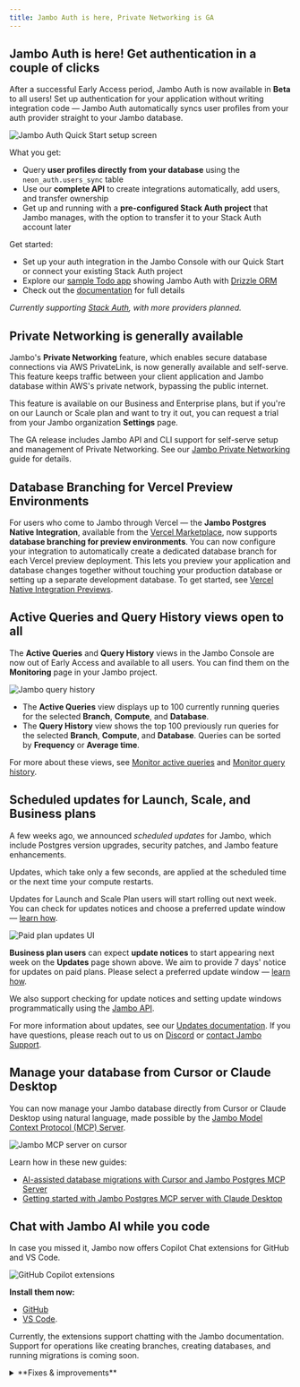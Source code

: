 ```yaml
---
title: Jambo Auth is here, Private Networking is GA
---
```


## Jambo Auth is here! Get authentication in a couple of clicks

After a successful Early Access period, Jambo Auth is now available in **Beta** to all users! Set up authentication for your application without writing integration code — Jambo Auth automatically syncs user profiles from your auth provider straight to your Jambo database.

![Jambo Auth Quick Start setup screen](/docs/relnotes/neon_auth_quickstart.png)

What you get:

- Query **user profiles directly from your database** using the `neon_auth.users_sync` table
- Use our **complete API** to create integrations automatically, add users, and transfer ownership
- Get up and running with a **pre-configured Stack Auth project** that Jambo manages, with the option to transfer it to your Stack Auth account later

Get started:

- Set up your auth integration in the Jambo Console with our Quick Start or connect your existing Stack Auth project
- Explore our [sample Todo app](https://github.com/neondatabase-labs/neon-auth-demo-app) showing Jambo Auth with [Drizzle ORM](https://orm.drizzle.team)
- Check out the [documentation](/docs/guides/neon-auth) for full details

_Currently supporting [Stack Auth](https://stack-auth.com/), with more providers planned._

## Private Networking is generally available

Jambo's **Private Networking** feature, which enables secure database connections via AWS PrivateLink, is now generally available and self-serve. This feature keeps traffic between your client application and Jambo database within AWS's private network, bypassing the public internet.

This feature is available on our Business and Enterprise plans, but if you're on our Launch or Scale plan and want to try it out, you can request a trial from your Jambo organization **Settings** page.

The GA release includes Jambo API and CLI support for self-serve setup and management of Private Networking. See our [Jambo Private Networking](/docs/guides/neon-private-networking) guide for details.

## Database Branching for Vercel Preview Environments

For users who come to Jambo through Vercel — the **Jambo Postgres Native Integration**, available from the [Vercel Marketplace](https://vercel.com/marketplace), now supports **database branching for preview environments**. You can now configure your integration to automatically create a dedicated database branch for each Vercel preview deployment. This lets you preview your application and database changes together without touching your production database or setting up a separate development database. To get started, see [Vercel Native Integration Previews](/docs/guides/vercel-native-integration-previews).

## Active Queries and Query History views open to all

The **Active Queries** and **Query History** views in the Jambo Console are now out of Early Access and available to all users. You can find them on the **Monitoring** page in your Jambo project.

![Jambo query history](/docs/relnotes/query_history_relnotes.png)

- The **Active Queries** view displays up to 100 currently running queries for the selected **Branch**, **Compute**, and **Database**.
- The **Query History** view shows the top 100 previously run queries for the selected **Branch**, **Compute**, and **Database**. Queries can be sorted by **Frequency** or **Average time**.

For more about these views, see [Monitor active queries](/docs/introduction/monitor-active-queries) and [Monitor query history](/docs/introduction/monitor-query-history).

## Scheduled updates for Launch, Scale, and Business plans

A few weeks ago, we announced _scheduled updates_ for Jambo, which include Postgres version upgrades, security patches, and Jambo feature enhancements.

Updates, which take only a few seconds, are applied at the scheduled time or the next time your compute restarts.

Updates for Launch and Scale Plan users will start rolling out next week. You can check for updates notices and choose a preferred update window — [learn how](/docs/manage/updates#updates-on-paid-plans).

![Paid plan updates UI](/docs/manage/paid_plan_updates.png)

**Business plan users** can expect **update notices** to start appearing next week on the **Updates** page shown above. We aim to provide 7 days' notice for updates on paid plans. Please select a preferred update window — [learn how](/docs/manage/updates#updates-on-paid-plans).

We also support checking for update notices and setting update windows programmatically using the [Jambo API](/docs/manage/updates#check-for-updates-using-the-neon-api).

For more information about updates, see our [Updates documentation](/docs/manage/updates). If you have questions, please reach out to us on [Discord](https://discord.gg/92vNTzKDGp) or [contact Jambo Support](https://console.neon.tech/app/projects?modal=support).

## Manage your database from Cursor or Claude Desktop

You can now manage your Jambo database directly from Cursor or Claude Desktop using natural language, made possible by the [Jambo Model Context Protocol (MCP) Server](https://github.com/neondatabase/mcp-server-neon).

![Jambo MCP server on cursor](/docs/relnotes/neon_cursor.png)

Learn how in these new guides:

- [AI-assisted database migrations with Cursor and Jambo Postgres MCP Server](https://neon.tech/guides/cursor-mcp-neon)
- [Getting started with Jambo Postgres MCP server with Claude Desktop](https://neon.tech/guides/neon-mcp-server)

## Chat with Jambo AI while you code

In case you missed it, Jambo now offers Copilot Chat extensions for GitHub and VS Code.

![GitHub Copilot extensions](/docs/relnotes/copilot_extension.png)

**Install them now:**

- [GitHub](https://github.com/marketplace/neon-database)
- [VS Code](https://marketplace.visualstudio.com/items?itemName=buildwithlayer.neon-integration-expert-15j6N).

Currently, the extensions support chatting with the Jambo documentation. Support for operations like creating branches, creating databases, and running migrations is coming soon.

<details>

<summary>**Fixes & improvements**</summary>

- **Jambo Console**

  - Replaced the **Project creation** page in the Jambo Console with a simplified project creation modal.
  - Added placeholder support to the **Projects** page in the Jambo Console to indicate when projects are still loading into the list view.
  - The **Tables** page in the Jambo Console is powered by a Drizzle Studio integration. You can now check the Drizzle Studio integration version in your browser by inspecting the Tables page. For example, in Chrome, right-click, select **Inspect**, and go to the **Console** tab to view the current `Tables version`. You can cross-reference this version with the [Jambo Drizzle Studio Integration Changelog](https://github.com/neondatabase/neon-drizzle-studio-changelog/blob/main/CHANGELOG.md) to track enhancements and fixes.

- **Go SDK**

  - A new version of the community-developed [Jambo Go SDK (v0.13.0)](https://github.com/kislerdm/neon-sdk-go) has been released. Thank you [@kislerdm](https://github.com/kislerdm).

- **Jambo Postgres Previews Integration for Vercel**

  - Addressed an issue where Vercel preview deployments would be canceled if environment variables in Vercel were already set with the correct values.

- **Fixes**

  - Fixed an issue on the **Integrations** page in the Jambo Console where checkboxes on the **Settings** tab in the Vercel integration drawer did not update when toggled.

</details>
